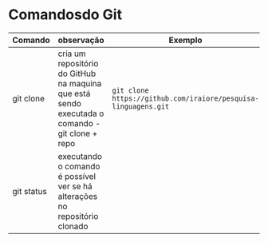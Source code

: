 # Comandosdo Git

Comando | observação | Exemplo
---|---|---
git clone| cria um repositório do GitHub na maquina que está sendo executada o comando - git clone + repo|`git clone https://github.com/iraiore/pesquisa-linguagens.git`
git status | executando o comando é possível ver se há alterações no repositório clonado
